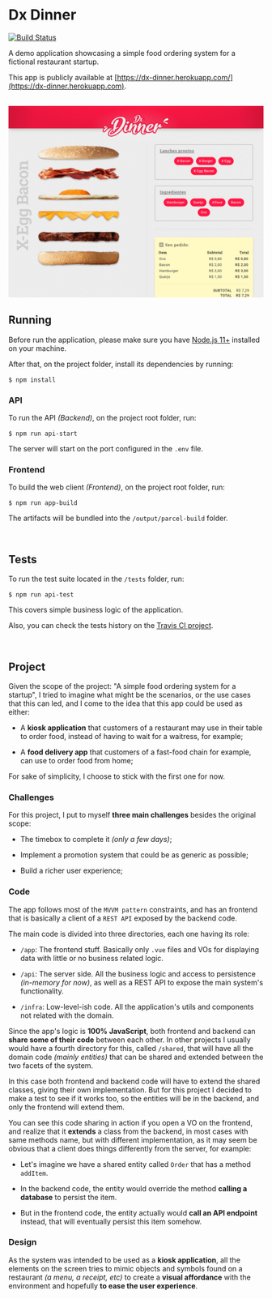 # Dx Dinner

[![Build Status](https://travis-ci.org/Potentii/Dx-Dinner.svg?branch=master)](https://travis-ci.org/Potentii/Dx-Dinner)

A demo application showcasing a simple food ordering system for a fictional restaurant startup.

This app is publicly available at [https://dx-dinner.herokuapp.com/](https://dx-dinner.herokuapp.com).

<br>

<img src="/docs/images/main-screenshot.png?raw=true" width="600" />

<br>

## Running

Before run the application, please make sure you have [Node.js 11+](https://nodejs.org) installed on your machine.

After that, on the project folder, install its dependencies by running:

```text
$ npm install
```

### API

To run the API _(Backend)_, on the project root folder, run:

```text
$ npm run api-start
```

The server will start on the port configured in the `.env` file.

### Frontend

To build the web client _(Frontend)_, on the project root folder, run:

```text
$ npm run app-build
```

The artifacts will be bundled into the `/output/parcel-build` folder.

<br>

## Tests

To run the test suite located in the `/tests` folder, run:

```text
$ npm run api-test
```

This covers simple business logic of the application.

Also, you can check the tests history on the [Travis CI project](https://travis-ci.org/Potentii/Dx-Dinner).

<br>

## Project

Given the scope of the project: "A simple food ordering system for a startup", I tried to imagine what might be the scenarios, or the use cases that this can led, and I come to the idea that this app could be used as either:

- A **kiosk application** that customers of a restaurant may use in their table to order food, instead of having to wait for a waitress, for example;

- A **food delivery app** that customers of a fast-food chain for example, can use to order food from home;

For sake of simplicity, I choose to stick with the first one for now.

### Challenges

For this project, I put to myself **three main challenges** besides the original scope: 

- The timebox to complete it _(only a few days)_;

- Implement a promotion system that could be as generic as possible;

- Build a richer user experience;

### Code

The app follows most of the `MVVM pattern` constraints, and has an frontend that is basically a client of a `REST API` exposed by the backend code.

The main code is divided into three directories, each one having its role:

- `/app`: The frontend stuff. Basically only `.vue` files and VOs for displaying data with little or no business related logic.

- `/api`: The server side. All the business logic and access to persistence _(in-memory for now)_, as well as a REST API to expose the main system's functionality.

- `/infra`: Low-level-ish code. All the application's utils and components not related with the domain.

Since the app's logic is **100% JavaScript**, both frontend and backend can **share some of their code** between each other. In other projects I usually would have a fourth directory for this, called `/shared`, that will have all the domain code _(mainly entities)_ that can be shared and extended between the two facets of the system. 

In this case both frontend and backend code will have to extend the shared classes, giving their own implementation. But for this project I decided to make a test to see if it works too, so the entities will be in the backend, and only the frontend will extend them.

You can see this code sharing in action if you open a VO on the frontend, and realize that it **extends** a class from the backend, in most cases with same methods name, but with different implementation, as it may seem be obvious that a client does things differently from the server, for example:

- Let's imagine we have a shared entity called `Order` that has a method `addItem`.

- In the backend code, the entity would override the method **calling a database** to persist the item.

- But in the frontend code, the entity actually would **call an API endpoint** instead, that will eventually persist this item somehow.

### Design

As the system was intended to be used as a **kiosk application**, all the elements on the screen tries to mimic objects and symbols found on a restaurant _(a menu, a receipt, etc)_ to create a **visual affordance** with the environment and hopefully **to ease the user experience**.




















